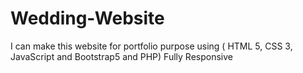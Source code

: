 # Wedding-Website
I can make this website for portfolio purpose using ( HTML 5, CSS 3,  JavaScript and Bootstrap5 and PHP) Fully Responsive

